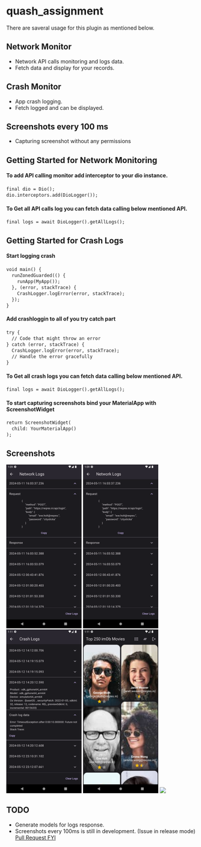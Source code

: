 # quash_assignment

There are saveral usage for this plugin as mentioned below.

## Network Monitor
- Network API calls monitoring and logs data.
- Fetch data and display for your records.

## Crash Monitor
- App crash logging.
- Fetch logged and can be displayed.

## Screenshots every 100 ms
- Capturing screenshot without any permissions

## Getting Started for Network Monitoring

#### To add API calling monitor add interceptor to your dio instance.
```
final dio = Dio();
dio.interceptors.add(DioLogger());
```

#### To Get all API calls log you can fetch data calling below mentioned API.
```
final logs = await DioLogger().getAllLogs();
```

## Getting Started for Crash Logs

#### Start logging crash
```
void main() {
  runZonedGuarded(() {
    runApp(MyApp());
  }, (error, stackTrace) {
    CrashLogger.logError(error, stackTrace);
  });
}
```

#### Add crashloggin to all of you try catch part
```
try {
  // Code that might throw an error
} catch (error, stackTrace) {
  CrashLogger.logError(error, stackTrace);
  // Handle the error gracefully
}

```

#### To Get all crash logs you can fetch data calling below mentioned API.
```
final logs = await DioLogger().getAllLogs();
```

#### To start capturing screenshots bind your MaterialApp with ScreenshotWidget
```
return ScreenshotWidget(
  child: YourMaterialApp()
);
```

## Screenshots
<img src="/screenshots/Screenshot_1715542769.png" width="200">
<img src="/screenshots/Screenshot_1715542773.png" width="200">
<img src="/screenshots/Screenshot_1715542896.png" width="200">
<img src="/screenshots/Screenshot_1715542902.png" width="200">
<img src="/screenshots/Screenshot_1715542909.png" width="200">

## TODO
- Generate models for logs response.
- Screenshots every 100ms is still in development. (Issue in release mode) [Pull Request FYI](https://github.com/wolfwithflames/quash_assignment/pull/2)

